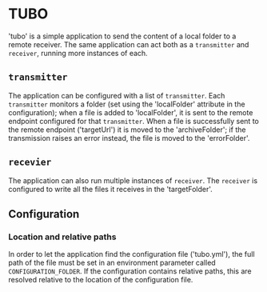 # TUBO

'tubo' is a simple application to send the content of a local folder to a remote receiver.
The same application can act both as a `transmitter` and `receiver`, running more instances of each.

## `transmitter`
The application can be configured with a list of `transmitter`.
Each `transmitter` monitors a folder (set using the 'localFolder' attribute in the configuration); when a file is added to 'localFolder', it is sent to the remote endpoint configured for that `transmitter`.
When a file is successfully sent to the remote endpoint ('targetUrl') it is moved to the 'archiveFolder'; if the transmission raises an error instead, the file is moved to the 'errorFolder'.

## `recevier`
The application can also run multiple instances of `receiver`.
The `receiver` is configured to write all the files it receives in the 'targetFolder'.


## Configuration

### Location and relative paths
In order to let the application find the configuration file ('tubo.yml'), the full path of the file must be set in an environment parameter called `CONFIGURATION_FOLDER`.
If the configuration contains relative paths, this are resolved relative to the location of the configuration file.